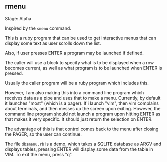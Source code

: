 ## rmenu

Stage: Alpha

Inspired by the `smenu` command.

This is a ruby program that can be used to get interactive menus that can display
some text as user scrolls down the list.

Also, if user presses ENTER a program may be launched if defined.

The caller will use a block to specify what is to be displayed when a row becomes current, as well as what program is to be launched when ENTER is pressed.

Usually the caller program will be a ruby program which includes this.

However, I am also making this into a command line program which receives data as a pipe and uses that to make a menu. Currently, by default it launches "most" (which is a pager).
If i launch "vim", then vim complains about terminals, and then messes up the screen upon exiting. However, the command line program should not launch a program upon hitting ENTER as that makes it very specific. It should just return the selection on ENTER.

The advantage of this is that control comes back to the menu after closing the PAGER, so the user can continue.

The file `dbsmenu.rb` is a demo, which takes a SQLITE database as ARGV and displays tables, pressing ENTER will display some data from the table in VIM. To exit the menu, press "q".
